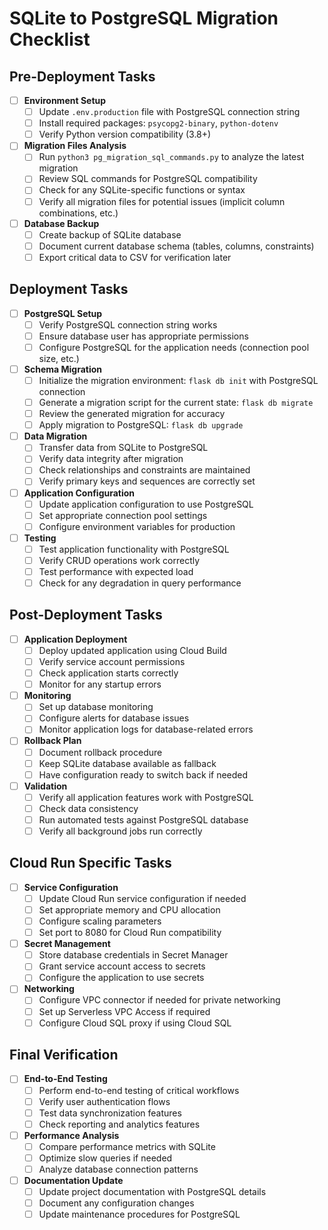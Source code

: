 # SQLite to PostgreSQL Migration Checklist

## Pre-Deployment Tasks

- [ ] **Environment Setup**
  - [ ] Update `.env.production` file with PostgreSQL connection string
  - [ ] Install required packages: `psycopg2-binary`, `python-dotenv`
  - [ ] Verify Python version compatibility (3.8+)

- [ ] **Migration Files Analysis**
  - [ ] Run `python3 pg_migration_sql_commands.py` to analyze the latest migration
  - [ ] Review SQL commands for PostgreSQL compatibility
  - [ ] Check for any SQLite-specific functions or syntax
  - [ ] Verify all migration files for potential issues (implicit column combinations, etc.)

- [ ] **Database Backup**
  - [ ] Create backup of SQLite database
  - [ ] Document current database schema (tables, columns, constraints)
  - [ ] Export critical data to CSV for verification later

## Deployment Tasks

- [ ] **PostgreSQL Setup**
  - [ ] Verify PostgreSQL connection string works
  - [ ] Ensure database user has appropriate permissions
  - [ ] Configure PostgreSQL for the application needs (connection pool size, etc.)

- [ ] **Schema Migration**
  - [ ] Initialize the migration environment: `flask db init` with PostgreSQL connection
  - [ ] Generate a migration script for the current state: `flask db migrate`
  - [ ] Review the generated migration for accuracy
  - [ ] Apply migration to PostgreSQL: `flask db upgrade`

- [ ] **Data Migration**
  - [ ] Transfer data from SQLite to PostgreSQL
  - [ ] Verify data integrity after migration
  - [ ] Check relationships and constraints are maintained
  - [ ] Verify primary keys and sequences are correctly set

- [ ] **Application Configuration**
  - [ ] Update application configuration to use PostgreSQL
  - [ ] Set appropriate connection pool settings
  - [ ] Configure environment variables for production

- [ ] **Testing**
  - [ ] Test application functionality with PostgreSQL
  - [ ] Verify CRUD operations work correctly
  - [ ] Test performance with expected load
  - [ ] Check for any degradation in query performance

## Post-Deployment Tasks

- [ ] **Application Deployment**
  - [ ] Deploy updated application using Cloud Build
  - [ ] Verify service account permissions
  - [ ] Check application starts correctly
  - [ ] Monitor for any startup errors

- [ ] **Monitoring**
  - [ ] Set up database monitoring
  - [ ] Configure alerts for database issues
  - [ ] Monitor application logs for database-related errors

- [ ] **Rollback Plan**
  - [ ] Document rollback procedure
  - [ ] Keep SQLite database available as fallback
  - [ ] Have configuration ready to switch back if needed

- [ ] **Validation**
  - [ ] Verify all application features work with PostgreSQL
  - [ ] Check data consistency
  - [ ] Run automated tests against PostgreSQL database
  - [ ] Verify all background jobs run correctly

## Cloud Run Specific Tasks

- [ ] **Service Configuration**
  - [ ] Update Cloud Run service configuration if needed
  - [ ] Set appropriate memory and CPU allocation
  - [ ] Configure scaling parameters
  - [ ] Set port to 8080 for Cloud Run compatibility

- [ ] **Secret Management**
  - [ ] Store database credentials in Secret Manager
  - [ ] Grant service account access to secrets
  - [ ] Configure the application to use secrets

- [ ] **Networking**
  - [ ] Configure VPC connector if needed for private networking
  - [ ] Set up Serverless VPC Access if required
  - [ ] Configure Cloud SQL proxy if using Cloud SQL

## Final Verification

- [ ] **End-to-End Testing**
  - [ ] Perform end-to-end testing of critical workflows
  - [ ] Verify user authentication flows
  - [ ] Test data synchronization features
  - [ ] Check reporting and analytics features

- [ ] **Performance Analysis**
  - [ ] Compare performance metrics with SQLite
  - [ ] Optimize slow queries if needed
  - [ ] Analyze database connection patterns

- [ ] **Documentation Update**
  - [ ] Update project documentation with PostgreSQL details
  - [ ] Document any configuration changes
  - [ ] Update maintenance procedures for PostgreSQL 
